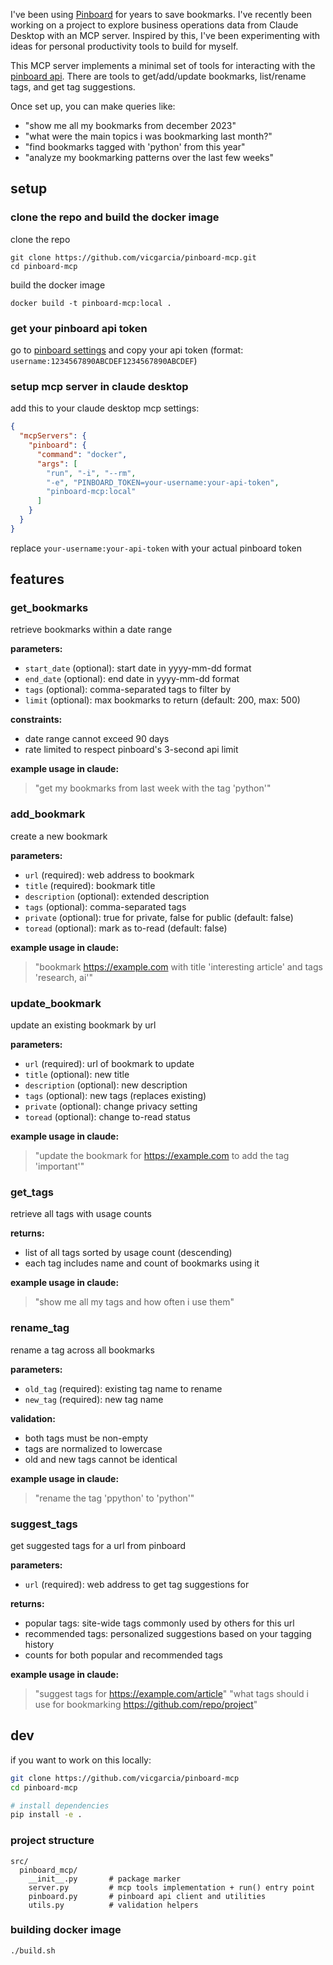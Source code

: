 I've been using [Pinboard](https://pinboard.in]) for years to save bookmarks. I've recently been working on a project to explore business operations data from Claude Desktop with an MCP server. Inspired by this, I've been experimenting with ideas for personal productivity tools to build for myself.

This MCP server implements a minimal set of tools for interacting with the [pinboard api](https://pinboard.in/api). There are tools to get/add/update bookmarks, list/rename tags, and get tag suggestions.

Once set up, you can make queries like:

- "show me all my bookmarks from december 2023"
- "what were the main topics i was bookmarking last month?"
- "find bookmarks tagged with 'python' from this year"
- "analyze my bookmarking patterns over the last few weeks"

## setup

### clone the repo and build the docker image

clone the repo
```
git clone https://github.com/vicgarcia/pinboard-mcp.git
cd pinboard-mcp
```

build the docker image
```
docker build -t pinboard-mcp:local .
```

### get your pinboard api token

go to [pinboard settings](https://pinboard.in/settings/password) and copy your api token (format: `username:1234567890ABCDEF1234567890ABCDEF`)

### setup mcp server in claude desktop

add this to your claude desktop mcp settings:

```json
{
  "mcpServers": {
    "pinboard": {
      "command": "docker",
      "args": [
        "run", "-i", "--rm",
        "-e", "PINBOARD_TOKEN=your-username:your-api-token",
        "pinboard-mcp:local"
      ]
    }
  }
}
```

replace `your-username:your-api-token` with your actual pinboard token

## features

### get_bookmarks

retrieve bookmarks within a date range

**parameters:**
- `start_date` (optional): start date in yyyy-mm-dd format
- `end_date` (optional): end date in yyyy-mm-dd format
- `tags` (optional): comma-separated tags to filter by
- `limit` (optional): max bookmarks to return (default: 200, max: 500)

**constraints:**
- date range cannot exceed 90 days
- rate limited to respect pinboard's 3-second api limit

**example usage in claude:**
> "get my bookmarks from last week with the tag 'python'"

### add_bookmark

create a new bookmark

**parameters:**
- `url` (required): web address to bookmark
- `title` (required): bookmark title
- `description` (optional): extended description
- `tags` (optional): comma-separated tags
- `private` (optional): true for private, false for public (default: false)
- `toread` (optional): mark as to-read (default: false)

**example usage in claude:**
> "bookmark https://example.com with title 'interesting article' and tags 'research, ai'"

### update_bookmark

update an existing bookmark by url

**parameters:**
- `url` (required): url of bookmark to update
- `title` (optional): new title
- `description` (optional): new description
- `tags` (optional): new tags (replaces existing)
- `private` (optional): change privacy setting
- `toread` (optional): change to-read status

**example usage in claude:**
> "update the bookmark for https://example.com to add the tag 'important'"

### get_tags

retrieve all tags with usage counts

**returns:**
- list of all tags sorted by usage count (descending)
- each tag includes name and count of bookmarks using it

**example usage in claude:**
> "show me all my tags and how often i use them"

### rename_tag

rename a tag across all bookmarks

**parameters:**
- `old_tag` (required): existing tag name to rename
- `new_tag` (required): new tag name

**validation:**
- both tags must be non-empty
- tags are normalized to lowercase
- old and new tags cannot be identical

**example usage in claude:**
> "rename the tag 'ppython' to 'python'"

### suggest_tags

get suggested tags for a url from pinboard

**parameters:**
- `url` (required): web address to get tag suggestions for

**returns:**
- popular tags: site-wide tags commonly used by others for this url
- recommended tags: personalized suggestions based on your tagging history
- counts for both popular and recommended tags

**example usage in claude:**
> "suggest tags for https://example.com/article"
> "what tags should i use for bookmarking https://github.com/repo/project"

## dev

if you want to work on this locally:

```bash
git clone https://github.com/vicgarcia/pinboard-mcp
cd pinboard-mcp

# install dependencies
pip install -e .
```

### project structure

```
src/
  pinboard_mcp/
    __init__.py       # package marker
    server.py         # mcp tools implementation + run() entry point
    pinboard.py       # pinboard api client and utilities
    utils.py          # validation helpers
```

### building docker image

```bash
./build.sh
```
